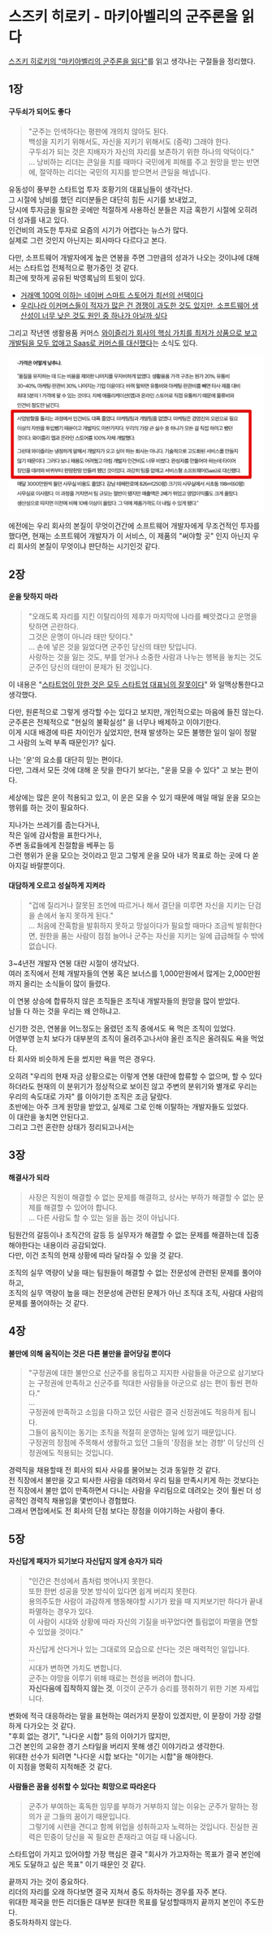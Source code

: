 # 스즈키 히로키 - 마키아벨리의 군주론을 읽다

[스즈키 히로키의 "마키아벨리의 군주론을 읽다"](https://m.yes24.com/Goods/Detail/41790780)를 읽고 생각나는 구절들을 정리했다.

## 1장

#### 구두쇠가 되어도 좋다

> "군주는 인색하다는 평판에 개의치 않아도 된다.  
> 백성을 지키기 위해서도, 자신을 지키기 위해서도 (중략) 그래야 한다.  
> 구두쇠가 되는 것은 지배자가 자신의 자리를 보존하기 위한 하나의 악덕이다."  
> ...
> 낭비하는 리더는 큰일을 치를 때마다 국민에게 피해를 주고 원망을 받는 반면에, 절약하는 리더는 국민의 지지를 받으면서 큰일을 해냅니다.

유동성이 풍부한 스타트업 투자 호황기의 대표님들이 생각난다.  
그 시절에 낭비를 했던 리더분들은 대단히 힘든 시기를 보내었고,  
당시에 투자금을 필요한 곳에만 적절하게 사용하신 분들은 지금 혹한기 시절에 오히려 더 성과를 내고 있다.  
인건비의 과도한 투자로 요즘의 시기가 어렵다는 뉴스가 많다.  
실제로 그런 것인지 아닌지는 회사마다 다르다고 본다.  
  
다만, 소프트웨어 개발자에게 높은 연봉을 주면 그만큼의 성과가 나오는 것이냐에 대해서는 스타트업 전체적으로 평가중인 것 같다.  
최근에 핫하게 공유된 박영록님의 트윗이 있다.

- [거래액 100억 이하는 네이버 스마트 스토어가 최선의 선택이다](https://twitter.com/pakyoungrok/status/1829342829543674238)
- [우리나라 이커머스들이 적자가 많은 건 경쟁이 과도한 것도 있지만, 소프트웨어 생산성이 너무 낮은 것도 원인 중 하나가 아닐까 싶다](https://twitter.com/pakyoungrok/status/1829158146369290521)

그리고 작년엔 생활용품 커머스 [와이즐리가 회사의 핵심 가치를 최저가 상품으로 보고 개발팀을 모두 없애고 Saas로 커머스를 대신했다](https://cbiz.chosun.com/svc/bulletin/bulletin_art.html?contid=2023032600041)는 소식도 있다.  

![1](./images/1.png)

에전에는 우리 회사의 본질이 무엇이건간에 소프트웨어 개발자에게 무조건적인 투자를 했다면, 현재는 소프트웨어 개발자가 이 서비스, 이 제품의 "써야할 곳" 인지 아닌지 우리 회사의 본질이 무엇이냐 판단하는 시기인것 같다.

## 2장

#### 운을 탓하지 마라

> "오래도록 자리를 지킨 이탈리아의 제후가 마지막에 나라를 빼앗겼다고 운명을 탓하면 곤란하다.  
> 그것은 운명이 아니라 태만 탓이다."  
> ...
> 손에 넣은 것을 잃었다면 군주인 당신의 태만 탓입니다.  
> 사랑하는 것을 잃는 것도, 부를 얻거나 소중한 사람과 나누는 행복을 놓치는 것도 군주인 당신의 태만이 문제가 된 것입니다.

이 내용은 "[스타트업이 망한 것은 모두 스타트업 대표님의 잘못이다](https://www.linkedin.com/posts/douglasguen_qwurbaqya-swmtnktxuslhqsvsmp-qsvsmpstcslh-activity-7229268927057383424-M1rn?utm_source=share&utm_medium=member_desktop)" 와 일맥상통한다고 생각했다.  
  
다만, 원론적으로 그렇게 생각할 수는 있다고 보지만, 개인적으로는 마음에 들진 않는다.  
군주론은 전체적으로 "현실의 불확실성" 을 너무나 배제하고 이야기한다.  
이게 시대 배경에 따른 차이인가 싶었지만, 현재 발생하는 모든 불행한 일이 일이 정말 그 사람의 노력 부족 때문인가? 싶다.  
  
나는 '운'의 요소를 대단히 믿는 편이다.  
다만, 그래서 모든 것에 대해 운 탓을 한다기 보다는, "운을 모을 수 있다" 고 보는 편이다.  
  
세상에는 많은 운이 적용되고 있고, 이 운은 모을 수 있기 때문에 매일 매일 운을 모으는 행위를 하는 것이 필요하다.  
  
지나가는 쓰레기를 줍는다거나,  
작은 일에 감사함을 표한다거나,  
주변 동료들에게 친절함을 베푸는 등  
그런 행위가 운을 모으는 것이라고 믿고 그렇게 운을 모아 내가 목표로 하는 곳에 다 쏟아지길 바랄뿐이다.  
  
#### 대담하게 오르고 성실하게 지켜라

> "겁에 질리거나 잘못된 조언에 따르거나 해서 결단을 미루면 자신을 지키는 단검을 손에서 놓지 못하게 된다."  
> ...
> 처음에 잔혹함을 발휘하지 못하고 망설이다가 필요할 때마다 조금씩 발휘한다면, 원한을 품는 사람이 점점 늘어나 군주는 자신을 지키는 일에 급급해질 수 밖에 없습니다.

3~4년전 개발자 연봉 대란 시절이 생각났다.  
여러 조직에서 전체 개발자들의 연봉 혹은 보너스를 1,000만원에서 많게는 2,000만원까지 올리는 소식들이 많이 들렸다.  
  
이 연봉 상승에 합류하지 않은 조직들은 조직내 개발자들의 원망을 많이 받았다.  
남들 다 하는 것을 우리는 왜 안하냐고.  
  
신기한 것은, 연봉을 어느정도는 올렸던 조직 중에서도 욕 먹은 조직이 있었다.  
어영부영 눈치 보다가 대부분의 조직이 올려주고나서야 올린 조직은 올려줘도 욕을 먹었다.  
타 회사와 비슷하게 돈을 썼지만 욕을 먹은 경우다.  
  
오히려 "우리의 현재 자금 상황으로는 이렇게 연봉 대란에 합류할 수 없으며, 할 수 있다 하더라도 현재의 이 분위기가 정상적으로 보이진 않고 주변의 분위기와 별개로 우리는 우리의 속도대로 가자" 를 이야기한 조직은 조금 달랐다.  
초반에는 아주 크게 원망을 받았고, 실제로 그로 인해 이탈하는 개발자들도 있었다.  
이 대란을 놓치면 안된다고.  
그리고 그런 혼란한 상태가 정리되고나서는 
  
## 3장

#### 해결사가 되라

> 사장은 직원이 해결할 수 없는 문제를 해결하고, 상사는 부하가 해결할 수 없는 문제를 해결할 수 있어야 합니다.  
> ...
> 다른 사람도 할 수 있는 일을 돕는 것이 아닙니다.

팀원간의 갈등이나 조직간의 갈등 등 실무자가 해결할 수 없는 문제를 해결하는데 집중해야한다는 내용이라 공감되었다.  
다만, 이건 조직의 현재 상황에 따라 달라질 수 있을 것 같다.  
  
조직의 실무 역량이 낮을 때는 팀원들이 해결할 수 없는 전문성에 관련된 문제를 풀어야하고,  
조직의 실무 역량이 높을 때는 전문성에 관련된 문제가 아닌 조직대 조직, 사람대 사람의 문제를 풀어야하는 것 같다.

## 4장

#### 불만에 의해 움직이는 것은 다른 불만을 끌어당길 뿐이다

> "구정권에 대한 불만으로 신군주를 옹립하고 지지한 사람들을 아군으로 삼기보다는 구정권에 만족하고 신군주를 적대한 사람들을 아군으로 삼는 편이 훨씬 편하다."  
> ...  
> 구정권에 만족하고 소임을 다하고 있던 사람은 결국 신정권에도 적응하게 됩니다.  
> 그들이 움직이는 동기는 조직을 적절히 운영하는 일에 있기 때문입니다.  
> 구정권의 장점에 주목해서 생활하고 있던 그들의 '장점을 보는 경향' 이 당신의 신정권에도 적용되는 것입니다.

경력직을 채용할때 전 회사의 퇴사 사유를 물어보는 것과 동일한 것 같다.  
전 직장에서 불만을 갖고 퇴사한 사람을 데려와서 우리 팀을 만족시키게 하는 것보다는 전 직장에서 불만 없이 만족하면서 다니는 사람을 우리팀으로 데려오는 것이 훨씬 더 성공적인 경력직 채용임을 몇번이나 경험했다.  
그래서 면접에서도 전 회사의 단점 보다는 장점을 이야기하는 사람이 좋다.

## 5장

#### 자신답게 패자가 되기보다 자신답지 않게 승자가 되라

> "인간은 천성에서 좀처럼 벗어나지 못한다.  
> 또한 한번 성공을 맛본 방식이 있다면 쉽게 버리지 못한다.  
> 용의주도한 사람이 과감하게 행동해야할 시기가 왔을 때 지켜보기만 하다가 끝내 파멸하는 경우가 있다.  
> 이 사람이 시대와 상황에 따라 자신의 기질을 바꾸었다면 틀림없이 파멸을 면할 수 있었을 것이다."  
>
> 자신답게 산다거나 있는 그대로의 모습으로 산다는 것은 매력적인 일입니다.  
> ...  
> 시대가 변하면 가치도 변합니다.  
> 군주는 야망을 이루기 위해 때로는 천성을 버려야 합니다.  
> **자신다움에 집착하지 않는 것**, 이것이 군주가 승리를 쟁취하기 위한 기본 자세입니다.

변화에 적극 대응하라는 말을 표현하는 여러가지 문장이 있겠지만, 이 문장이 가장 강렬하게 다가오는 것 같다.  
"후회 없는 경기", "나다운 시합" 등의 이야기가 많지만,  
그건 본인의 고유한 경기 스타일을 버리지 못해 생긴 이야기라고 생각한다.  
위대한 선수가 되려면 "나다운 시합 보다는 "이기는 시합"을 해야한다.  
이 지점을 명확히 지적해준 것 같다.

#### 사람들은 꿈을 성취할 수 있다는 희망으로 따라온다

> 군주가 부여하는 혹독한 임무를 부하가 거부하지 않는 이유는 군주가 말하는 정의가 곧 그들의 꿈이기 때문입니다.  
> 그렇기에 시련을 견디고 함께 위업을 성취하고자 노력하는 것입니다.
> 진실한 권력은 민중이 당신을 꼭 필요한 존재라고 여길 때 나옵니다.

스타트업이 가지고 있어야할 가장 핵심은 결국 "회사가 가고자하는 목표가 결국 본인에게도 도달하고 싶은 목표" 이기 때문인 것 같다.  
  
끝까지 가는 것이 중요하다.  
리더의 자리를 오래 하다보면 결국 지쳐서 중도 하차하는 경우를 자주 본다.  
위대한 제국을 만든 리더들은 대부분 원대한 목표를 달성할때까지 끝까지 본인이 주도한다.  
중도하차하지 않는다.